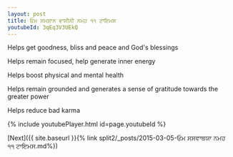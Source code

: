```yaml
---
layout: post
title: ਓਮ ਸਮਸ਼ਾਨ ਵਾਸੀਨੀ ਨਮਹ ੧੧ ਟਾਇਮਸ
youtubeId: 3qEq3V3UEkQ
---
```

 
 
Helps get goodness, bliss and peace and God's blessings
 
Helps remain focused, help generate inner energy 
 
Helps boost physical and mental health 
 
Helps remain grounded and generates a sense of gratitude towards the greater power 
 
Helps reduce bad karma
 
 
 
 


{% include youtubePlayer.html id=page.youtubeId %}
 
[Next]({{ site.baseurl }}{% link  split2/_posts/2015-03-05-ਓਮ ਸਸਵਾਥਯਾ ਨਮਹ ੧੧ ਟਾਇਮਸ.md%})
 
